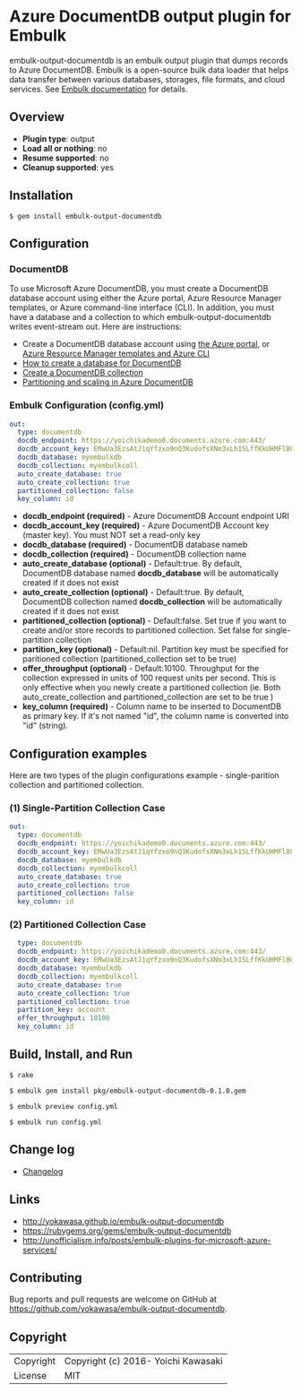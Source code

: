 # Azure DocumentDB output plugin for Embulk

embulk-output-documentdb is an embulk output plugin that dumps records to Azure DocumentDB. Embulk is a open-source bulk data loader that helps data transfer between various databases, storages, file formats, and cloud services. See [Embulk documentation](http://www.embulk.org/docs/) for details.

## Overview

* **Plugin type**: output
* **Load all or nothing**: no
* **Resume supported**: no
* **Cleanup supported**: yes

## Installation

    $ gem install embulk-output-documentdb

## Configuration

### DocumentDB

To use Microsoft Azure DocumentDB, you must create a DocumentDB database account using either the Azure portal, Azure Resource Manager templates, or Azure command-line interface (CLI). In addition, you must have a database and a collection to which embulk-output-documentdb writes event-stream out. Here are instructions:

 * Create a DocumentDB database account using [the Azure portal](https://azure.microsoft.com/en-us/documentation/articles/documentdb-create-account/), or [Azure Resource Manager templates and Azure CLI](https://azure.microsoft.com/en-us/documentation/articles/documentdb-automation-resource-manager-cli/)
 * [How to create a database for DocumentDB](https://azure.microsoft.com/en-us/documentation/articles/documentdb-create-database/)
 * [Create a DocumentDB collection](https://azure.microsoft.com/en-us/documentation/articles/documentdb-create-collection/)
 * [Partitioning and scaling in Azure DocumentDB](https://azure.microsoft.com/en-us/documentation/articles/documentdb-partition-data/)

### Embulk Configuration (config.yml)

```yaml
out:
  type: documentdb
  docdb_endpoint: https://yoichikademo0.documents.azure.com:443/
  docdb_account_key: EMwUa3EzsAtJ1qYfzxo9nQ3KudofsXNm3xLh1SLffKkUHMFl80OZRZIVu4lxdKRKxkgVAj0c2mv9BZSyMN7tdg==
  docdb_database: myembulkdb
  docdb_collection: myembulkcoll
  auto_create_database: true
  auto_create_collection: true
  partitioned_collection: false
  key_column: id
```

 * **docdb\_endpoint (required)** - Azure DocumentDB Account endpoint URI
 * **docdb\_account\_key (required)** - Azure DocumentDB Account key (master key). You must NOT set a read-only key
 * **docdb\_database (required)** - DocumentDB database nameb
 * **docdb\_collection (required)** - DocumentDB collection name
 * **auto\_create\_database (optional)** - Default:true. By default, DocumentDB database named **docdb\_database** will be automatically created if it does not exist
 * **auto\_create\_collection (optional)** - Default:true. By default, DocumentDB collection named **docdb\_collection** will be automatically created if it does not exist
 * **partitioned\_collection (optional)** - Default:false. Set true if you want to create and/or store records to partitioned collection. Set false for single-partition collection
 * **partition\_key (optional)** - Default:nil. Partition key must be specified for paritioned collection (partitioned\_collection set to be true)
 * **offer\_throughput (optional)** - Default:10100. Throughput for the collection expressed in units of 100 request units per second. This is only effective when you newly create a partitioned collection (ie. Both auto\_create\_collection and partitioned\_collection are set to be true )
 * **key\_column (required)** - Column name to be inserted to DocumentDB as primary key. If it's not named "id", the column name is converted into "id" (string).

## Configuration examples

Here are two types of the plugin configurations example - single-parition collection and partitioned collection.

### (1) Single-Partition Collection Case

```yaml
out:
  type: documentdb
  docdb_endpoint: https://yoichikademo0.documents.azure.com:443/
  docdb_account_key: EMwUa3EzsAtJ1qYfzxo9nQ3KudofsXNm3xLh1SLffKkUHMFl80OZRZIVu4lxdKRKxkgVAj0c2mv9BZSyMN7tdg==
  docdb_database: myembulkdb
  docdb_collection: myembulkcoll
  auto_create_database: true
  auto_create_collection: true
  partitioned_collection: false
  key_column: id
```

### (2) Partitioned Collection Case

```yaml
  type: documentdb
  docdb_endpoint: https://yoichikademo0.documents.azure.com:443/
  docdb_account_key: EMwUa3EzsAtJ1qYfzxo9nQ3KudofsXNm3xLh1SLffKkUHMFl80OZRZIVu4lxdKRKxkgVAj0c2mv9BZSyMN7tdg==
  docdb_database: myembulkdb
  docdb_collection: myembulkcoll
  auto_create_database: true
  auto_create_collection: true
  partitioned_collection: true
  partition_key: account
  offer_throughput: 10100
  key_column: id
```

## Build, Install, and Run

```
$ rake

$ embulk gem install pkg/embulk-output-documentdb-0.1.0.gem

$ embulk preview config.yml

$ embulk run config.yml

```

## Change log
* [Changelog](ChangeLog.md)

## Links

* http://yokawasa.github.io/embulk-output-documentdb
* https://rubygems.org/gems/embulk-output-documentdb
* http://unofficialism.info/posts/embulk-plugins-for-microsoft-azure-services/

## Contributing

Bug reports and pull requests are welcome on GitHub at https://github.com/yokawasa/embulk-output-documentdb.

## Copyright

<table>
  <tr>
    <td>Copyright</td><td>Copyright (c) 2016- Yoichi Kawasaki</td>
  </tr>
  <tr>
    <td>License</td><td>MIT</td>
  </tr>
</table>
